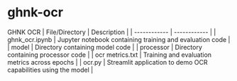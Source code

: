 # ghnk-ocr
GHNK OCR
| File/Directory  | Description   |
| ------------ | ------------ |
| ghnk_ocr.ipynb  |  Jupyter notebook containing training and evaluation code  |
|  model | Directory containing model code   |
|  processor | Directory containing processor code   |
|  ocr metrics.txt | Training and evaluation metrics across epochs   |
|  ocr.py | Streamlit application to demo OCR capabilities using the model   |
